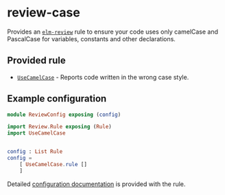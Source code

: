 # review-case

Provides an [`elm-review`](https://package.elm-lang.org/packages/jfmengels/elm-review/latest/) rule to ensure your code uses only camelCase and PascalCase for variables, constants and other declarations.

## Provided rule

- [`UseCamelCase`](https://package.elm-lang.org/packages/sparksp/elm-review-camelcase/latest/UseCamelCase) - Reports code written in the wrong case style.

## Example configuration

```elm
module ReviewConfig exposing (config)

import Review.Rule exposing (Rule)
import UseCamelCase


config : List Rule
config =
    [ UseCamelCase.rule []
    ]
```

Detailed [configuration documentation](https://package.elm-lang.org/packages/sparksp/elm-review-camelcase/latest/UseCamelCase#Option) is provided with the rule.
